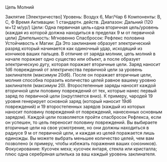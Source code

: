 
Цепь Молний

Заклятие [Электричество]
Уровень: Воздух 6, Маг/Чар 6
Компоненты: В, С, Ф
Время Активации: 1 стандартн. действ.
Диапазон: Дальний (120 м+12 м/ур/)
Цели: Одна первичная цель+одна
вторичная цель/уровень (каждая из
которой должна находиться в пределах
9 м от первичной цели)
Длительность: Мгновенно
Спасбросок: Рефлекс половина
Устойчивость к Магии: Да
Это заклинание образует электрический разряд который начинается как
одиночный удар, исходящий из кончиков ваших пальцев. В отличие от заряда
молнии, цепь молний в начале поражает
одно существо или объект, а после образует электрическую дугу, которая поражает вторичные цели.
Заряд наносит 1d6 повреждений от
электричества первичной цели за уровень заклинателя (максимум 20d6).
После он поражает вторичные цели,
молния способна поразить количество
целей равное вашему уровню заклинателя (максимум 20). Второстепенные
заряды наносят каждой вторичной цели
половину повреждений от тех, которые
нанес первый заряд по первичной цели
(округляется вниз). К примеру, чародей
19 уровня генерирует основной заряд
(который наносит 19d6 повреждений)
и 19 второстепенных зарядов (каждый
из которых наносит половину повреждений от повреждений, нанесенных
основным зарядом). Каждой цели позволяется пройти спасбросок Рефлекса,
если он успешен, то цель переносит
половину повреждений. Вы выбираете
вторичные цели на свое усмотрение, но
они должны находиться в радиусе 9 м
от первичной цели, и каждая из целей
поражается лишь единожды. Вы можете выбрать меньшее количество целей,
чем вам позволено (к примеру, чтобы
избежать поражения ваших союзников).
Фокусирование: Кусочек меха; кусочек янтаря, стекла или кристалла; плюс
одна серебряная шпилька за ваш каждый уровень заклинателя.
